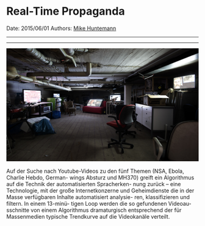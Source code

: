 # Real-Time Propaganda

Date: 2015/06/01
Authors: [Mike Huntemann](http://mikehuntemann.de)

---
---

![](mike_huntemann_echtzeitpropaganda.jpg)

Auf der Suche nach Youtube-Videos zu den fünf Themen (NSA, Ebola, Charlie Hebdo, German- wings Absturz und MH370) greift ein Algorithmus auf die Technik der automatisierten Spracherken- nung zurück – eine Technologie, mit der große Internetkonzerne und Geheimdienste die in der Masse verfügbaren Inhalte automatisiert analysie- ren, klassifizieren und filtern. In einem 13-minü- tigen Loop werden die so gefundenen Videoau- sschnitte von einem Algorithmus dramaturgisch entsprechend der für Massenmedien typische Trendkurve auf die Videokanäle verteilt.